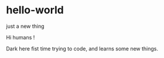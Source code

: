 # hello-world
just a new thing 


Hi humans ! 

Dark here fist time trying to code, and learns some new things.
